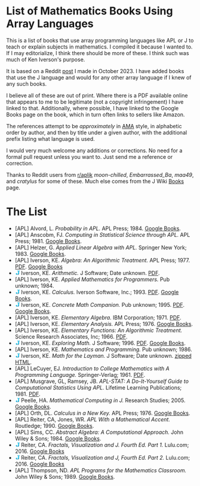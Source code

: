 List of Mathematics Books Using Array Languages
===============================================

This is a list of books that use array programming languages like APL or J to teach or explain subjects in mathematics. I compiled it because I wanted to. If I may editorialize, I think there should be more of these. I think such was much of Ken Iverson's purpose.

It is based on a Reddit [post](https://www.reddit.com/r/apljk/comments/17b3lig/apl_math_books/) I made in October 2023. I have added books that use the J language and would for any other array language if I knew of any such books.

I believe all of these are out of print. Where there is a PDF available online that appears to me to be legitimate (not a copyright infringement) I have linked to that. Additionally, where possible, I have linked to the Google Books page on the book, which in turn often links to sellers like Amazon.

The references attempt to be *approximately* in [AMA](https://owl.purdue.edu/owl/research_and_citation/ama_style/index.html) style, in alphabetic order by author, and then by title under a given author, with the additional prefix listing what language is used.

I would very much welcome any additions or corrections. No need for a formal pull request unless you want to. Just send me a reference or correction.

Thanks to Reddit users from [r/apljk](https://www.reddit.com/r/apljk/) *moon-chilled*, *Embarrassed_Ba*, *maa49*, and *cratylus* for some of these. Much else comes from the J Wiki [Books](https://code.jsoftware.com/wiki/Books) page.


The List
========

- [APL] Alvord, L. *Probability in APL.* APL Press; 1984. [Google Books](https://www.google.com/books/edition/Probability_in_APL/R3djPQAACAAJ?hl=en).
- [APL] Anscobm, FJ. *Computing in Statistical Science through APL.* APL Press; 1981. [Google Books](https://www.google.com/books/edition/Computing_in_Statistical_Science_through/FzXVBwAAQBAJ?hl=en&gbpv=0).
- [APL] Helzer, G. *Applied Linear Algebra with APL.* Springer New York; 1983. [Google Books](https://www.google.com/books/edition/Applied_Linear_Algebra_with_APL/EPkZAQAAIAAJ?hl=en&gbpv=0&bsq=Helzer,%20G.%20Applied%20Linear%20Algebra%20with%20APL.).
- [APL] Iverson, KE. *Algebra: An Algorithmic Treatment.* APL Press; 1977. [PDF](http://www.jsoftware.com/books/pdf/algebra.pdf). [Google Books](https://www.google.com/books/edition/Algebra/rVorAAAAYAAJ?hl=en&gbpv=0&bsq=Iverson,%20KE.%20Algebra:%20An%20Algorithmic%20Treatment.)
- <img src="https://github.com/EvansWinner/list-of-array-language-math-books/blob/master/J.png?raw=true" width="12px" alt="J"/> Iverson, KE. *Arithmetic.* J Software; Date unknown. [PDF](http://www.jsoftware.com/books/pdf/arithmetic.pdf). 
- [APL] Iverson, KE. *Applied Mathematics for Programmers.* Pub unknown; 1984.
- <img src="https://github.com/EvansWinner/list-of-array-language-math-books/blob/master/J.png?raw=true" width="12px" alt="J"/> Iverson, KE. *Calculus.* Iverson Software, Inc.; 1993. [PDF](http://www.jsoftware.com/books/pdf/calculus.pdf). [Google Books](https://www.google.com/books/edition/Calculus/TfylPwAACAAJ?hl=en).
- <img src="https://github.com/EvansWinner/list-of-array-language-math-books/blob/master/J.png?raw=true" width="12px" alt="J"/> Iverson, KE. *Concrete Math Companion.* Pub unknown; 1995. [PDF](http://www.jsoftware.com/books/pdf/cmc.pdf). [Google Books](https://www.google.com/books/edition/Concrete_Math_Companion/xKfiAAAACAAJ?hl=en).
- [APL] Iverson, KE. *Elementary Algebra.* IBM Corporation; 1971. [PDF](https://www.softwarepreservation.org/projects/apl/Papers/ElementaryAlgebra).
- [APL] Iverson, KE. *Elementary Analysis.* APL Press; 1976. [Google Books](https://www.google.com/books/edition/Elementary_Analysis/WvcpAQAAMAAJ?hl=en&gbpv=0&bsq=Iverson,%20KE.%20Elementary%20Analysis.).
- [APL] Iverson, KE. *Elementary Functions: An Algorithmic Treatment.* Science Research Associates, Inc; 1966. [PDF](https://www.jsoftware.com/papers/Elementary_Functions.pdf).
- <img src="https://github.com/EvansWinner/list-of-array-language-math-books/blob/master/J.png?raw=true" width="12px" alt="J"/> Iverson, KE. *Exploring Math.* J Software; 1996. [PDF](http://www.jsoftware.com/books/pdf/expmath.pdf). [Google Books](https://www.google.com/books/edition/Exploring_Math/R-dAtwAACAAJ?hl=en).
- [APL] Iverson, KE. *Mathematics and Programming.* Pub unknown; 1986.
- <img src="https://github.com/EvansWinner/list-of-array-language-math-books/blob/master/J.png?raw=true" width="12px" alt="J"/> Iverson, KE. *Math for the Layman.* J Software; Date unknown. [zipped HTML](http://www.jsoftware.com/books/pdf/mftl.zip).
- [APL] LeCuyer, EJ. *Introduction to College Mathematics with A Programming Language.* Springer-Verlag; 1961. [PDF](https://www.softwarepreservation.org/projects/apl/Books/CollegeMathematicswithAPL).
- [APL] Musgrave, GL, Ramsey, JB. *APL-STAT: A Do-It-Yourself Guide to Computational Statistics Using APL.* Lifetime Learning Publications; 1981. [PDF](https://www.softwarepreservation.org/projects/apl/Books/198100_APL-STAT.pdf).
- <img src="https://github.com/EvansWinner/list-of-array-language-math-books/blob/master/J.png?raw=true" width="12px" alt="J"/> Peelle, HA. *Mathematical Computing in J.* Research Studies; 2005. [Google Books](https://www.google.com/books/edition/Mathematical_Computing_in_J_Introduction/5tWzAAAACAAJ?hl=en).
- [APL] Orth, DL. *Calculus in a New Key.* APL Press; 1976. [Google Books](https://www.google.com/books/edition/Calculus_in_a_New_Key/a43WAAAAMAAJ?hl=en).
- [APL] Reiter, CA, Jones, WR. *APL With a Mathematical Accent.* Routledge; 1990. [Google Books](https://www.google.com/books/edition/APL_with_a_Mathematical_Accent/lJfnswEACAAJ?hl=en).
- [APL] Sims, CC. *Abstract Algebra: A Computational Approach.* John Wiley & Sons; 1984. [Google Books](https://www.google.com/books/edition/Abstract_Algebra/5TlPAQAAIAAJ?hl=en&gbpv=0&bsq=%22Abstract%20Algebra:%20A%20Computational%20Approach%22).
- <img src="https://github.com/EvansWinner/list-of-array-language-math-books/blob/master/J.png?raw=true" width="12px" alt="J"/> Reiter, CA. *Fractals, Visualization and J. Fourth Ed. Part 1.* Lulu.com; 2016. [Google Books](https://www.google.com/books/edition/Fractals_Visualization_and_J_Fourth_edit/Qs2kCwAAQBAJ?hl=en)
- <img src="https://github.com/EvansWinner/list-of-array-language-math-books/blob/master/J.png?raw=true" width="12px" alt="J"/> Reiter, CA. *Fractals, Visualization and J, Fourth Ed. Part 2.* Lulu.com; 2016. [Google Books](https://www.google.com/books/edition/Fractals_Visualization_and_J_4th_edition/TUiUDgAAQBAJ?hl=en)
- [APL] Thompson, ND. *APL Programs for the Mathematics Classroom.* John Wiley & Sons; 1989. [Google Books](https://www.google.com/books/edition/APL_Programs_for_the_Mathematics_Classro/CwKFAAAAIAAJ?hl=en).

